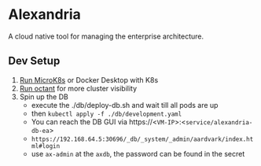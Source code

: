 # Alexandria

A cloud native tool for managing the enterprise architecture.

## Dev Setup
1. [Run MicroK8s](/docs/devenv/README.md) or Docker Desktop with K8s 
2. [Run octant](https://github.com/vmware-tanzu/octant) for more cluster visibility
3. Spin up the DB
    * execute the ./db/deploy-db.sh and wait till all pods are up
    * then `kubectl apply -f ./db/development.yaml`
    * You can reach the DB GUI via https://<`VM-IP`>:<`service/alexandria-db-ea`>
    * `https://192.168.64.5:30696/_db/_system/_admin/aardvark/index.html#login`
    * use `ax-admin` at the `axdb`, the password can be found in the secret

